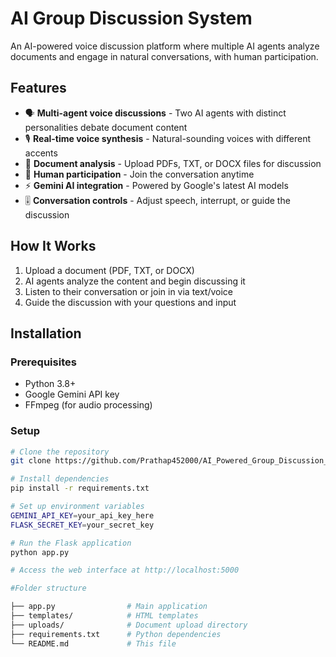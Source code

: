 # AI Group Discussion System

An AI-powered voice discussion platform where multiple AI agents analyze documents and engage in natural conversations, with human participation.

## Features

- 🗣️ **Multi-agent voice discussions** - Two AI agents with distinct personalities debate document content
- 🎙️ **Real-time voice synthesis** - Natural-sounding voices with different accents
- 📄 **Document analysis** - Upload PDFs, TXT, or DOCX files for discussion
- 💬 **Human participation** - Join the conversation anytime
- ⚡ **Gemini AI integration** - Powered by Google's latest AI models
- 🎚️ **Conversation controls** - Adjust speech, interrupt, or guide the discussion

## How It Works

1. Upload a document (PDF, TXT, or DOCX)
2. AI agents analyze the content and begin discussing it
3. Listen to their conversation or join in via text/voice
4. Guide the discussion with your questions and input

## Installation

### Prerequisites
- Python 3.8+
- Google Gemini API key
- FFmpeg (for audio processing)

### Setup

```bash
# Clone the repository
git clone https://github.com/Prathap452000/AI_Powered_Group_Discussion_Agents.git

# Install dependencies
pip install -r requirements.txt

# Set up environment variables
GEMINI_API_KEY=your_api_key_here
FLASK_SECRET_KEY=your_secret_key

# Run the Flask application
python app.py

# Access the web interface at http://localhost:5000

#Folder structure

├── app.py                # Main application
├── templates/            # HTML templates
├── uploads/              # Document upload directory
├── requirements.txt      # Python dependencies
└── README.md             # This file

